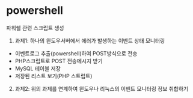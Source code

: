 # powershell
파워쉘 관련 스크립트 생성

1. 과제1: 하나의 윈도우서버에서 에러가 발생하는 이벤트 상태 모니터링
- 이벤트로그 추출(powershell)하여 POST방식으로 전송
- PHP스크립트로 POST 전송메시지 받기
- MySQL 테이블 저장
- 저장된 리스트 보기(PHP 스트립트)

2. 과제2: 위의 과제를 연계하여 윈도우나 리눅스의 이벤트 모니터링 정보 취합하기

